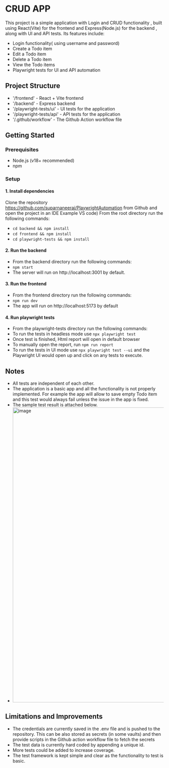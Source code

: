# CRUD APP

This project is a simple application with Login and CRUD functionality , built using React(Vite) for the frontend and Express(Node.js) for the backend , along with UI and API tests. Its features include:
- Login functionality( using username and password)
- Create a Todo item
- Edit a Todo item
- Delete a Todo item
- View the Todo items
- Playwright tests for UI and API automation

## Project Structure
-  '/frontend' - React + Vite frontend
-  '/backend'  - Express backend
-  '/playwright-tests/ui'  - UI tests for the application
-  '/playwright-tests/api'  - API tests for the application
-  '/.github/workflow'  -  The Github Action workflow file


## Getting Started

### Prerequisites
-  Node.js (v18+ recommended)
-  npm

###  Setup

####  1.  Install dependencies

Clone the repository https://github.com/suparnaneeraj/PlaywrightAutomation from Github and open the project in an IDE Example VS code)
From the root directory run the following commands:
-  `cd backend && npm install`
-  `cd frontend && npm install`
-  `cd playwright-tests && npm install`

####  2.  Run the backend

-  From the backend directory run the following commands:
- `npm start`
- The server will run on http://localhost:3001 by default.

####  3.  Run the frontend

-  From the frontend directory run the following commands:
-  `npm run dev`
-  The app will run on http://localhost:5173 by default

####  4. Run playwright tests

-  From the playwright-tests directory run the following commands:
-  To run the tests in headless mode use `npx playwright test`
-  Once test is finished, Html report will open in default browser
-  To manually open the report, run `npm run report`
-  To run the tests in UI mode use `npx playwright test --ui` and the Playwright UI would open up and click on any tests to execute.

##  Notes
-   All tests are independent of each other.
-   The application is a basic app and all the functionality is not properly implemented. For example the app will allow to save empty Todo item and this test would always fail unless the issue in the app is fixed.
-   The sample test result is attached below.
-   <img width="1920" height="936" alt="image" src="https://github.com/user-attachments/assets/50eb6963-fb0b-46c2-9a37-c4d2ba730887" />

##  Limitations and Improvements
-  The credentials are currently saved in the .env file and is pushed to the repository. This can be also stored as secrets (in some vaults) and then provide scripts in the Github action workflow file to fetch the secrets
-  The test data is currently hard coded by appending a unique id.
-  More tests could be added to increase coverage.
-  The test framework is kept simple and clear as the functionality to test is basic.
